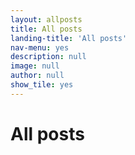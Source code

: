 ```yaml
---
layout: allposts
title: All posts
landing-title: 'All posts'
nav-menu: yes
description: null
image: null
author: null
show_tile: yes
---
```


<h1>All posts</h1>

